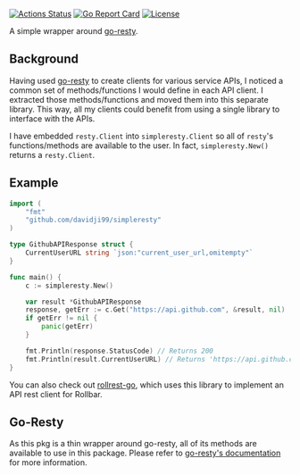 [![Actions Status](https://github.com/davidji99/simpleresty/workflows/ci/badge.svg)](https://github.com/davidji99/simpleresty/actions)
[![Go Report Card](https://goreportcard.com/badge/github.com/davidji99/simpleresty)](https://goreportcard.com/report/github.com/davidji99/simpleresty)
<a href="LICENSE"><img src="https://img.shields.io/github/license/davidji99/simpleresty.svg" alt="License"></a>

A simple wrapper around [go-resty](https://github.com/go-resty/resty).

## Background
Having used [go-resty](https://github.com/go-resty/resty) to create clients for various service APIs,
I noticed a common set of methods/functions I would define in each API client. I extracted those methods/functions
and moved them into this separate library. This way, all my clients could benefit from using a single library to
interface with the APIs.

I have embedded `resty.Client` into `simpleresty.Client` so all of `resty`'s functions/methods are available to the user.
In fact, `simpleresty.New()` returns a `resty.Client`.

## Example

```go
import (
	"fmt"
	"github.com/davidji99/simpleresty"
)

type GithubAPIResponse struct {
	CurrentUserURL string `json:"current_user_url,omitempty"`
}

func main() {
	c := simpleresty.New()

	var result *GithubAPIResponse
	response, getErr := c.Get("https://api.github.com", &result, nil)
	if getErr != nil {
		panic(getErr)
	}

	fmt.Println(response.StatusCode) // Returns 200
	fmt.Println(result.CurrentUserURL) // Returns 'https://api.github.com/user'
}
```

You can also check out [rollrest-go](https://github.com/davidji99/rollrest-go), which uses this library to implement
an API rest client for Rollbar.

## Go-Resty
As this pkg is a thin wrapper around go-resty, all of its methods are available to use in this package.
Please refer to [go-resty's documentation](https://github.com/go-resty/resty) for more information.